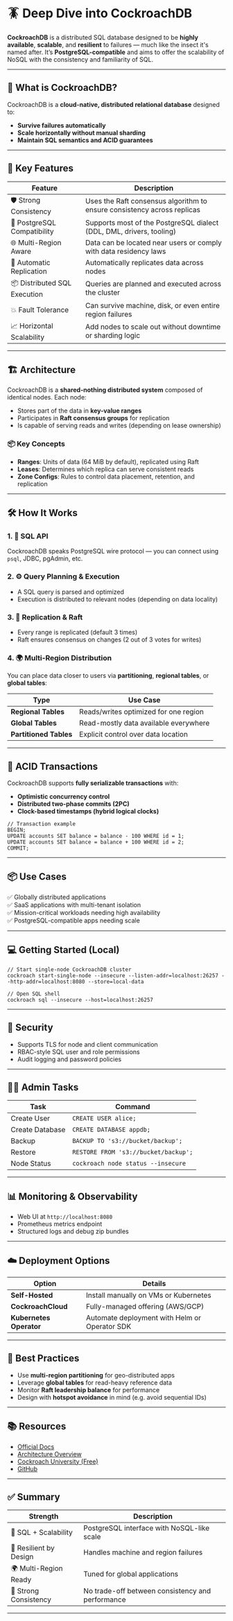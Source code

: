 # 🪳 Deep Dive into CockroachDB

**CockroachDB** is a distributed SQL database designed to be **highly available**, **scalable**, and **resilient** to failures — much like the insect it's named after. It’s **PostgreSQL-compatible** and aims to offer the scalability of NoSQL with the consistency and familiarity of SQL.

---

## 🚀 What is CockroachDB?

CockroachDB is a **cloud-native, distributed relational database** designed to:
- **Survive failures automatically**
- **Scale horizontally without manual sharding**
- **Maintain SQL semantics and ACID guarantees**

---

## 🧬 Key Features

| Feature | Description |
|--------|-------------|
| 🛡️ Strong Consistency | Uses the Raft consensus algorithm to ensure consistency across replicas |
| 🧠 PostgreSQL Compatibility | Supports most of the PostgreSQL dialect (DDL, DML, drivers, tooling) |
| 🌐 Multi-Region Aware | Data can be located near users or comply with data residency laws |
| 🔁 Automatic Replication | Automatically replicates data across nodes |
| 📦 Distributed SQL Execution | Queries are planned and executed across the cluster |
| 💥 Fault Tolerance | Can survive machine, disk, or even entire region failures |
| 📈 Horizontal Scalability | Add nodes to scale out without downtime or sharding logic |

---

## 🏗️ Architecture

CockroachDB is a **shared-nothing distributed system** composed of identical nodes. Each node:

- Stores part of the data in **key-value ranges**
- Participates in **Raft consensus groups** for replication
- Is capable of serving reads and writes (depending on lease ownership)

### 📦 Key Concepts

- **Ranges**: Units of data (64 MiB by default), replicated using Raft
- **Leases**: Determines which replica can serve consistent reads
- **Zone Configs**: Rules to control data placement, retention, and replication

---

## 🛠️ How It Works

### 1. 🚦 SQL API

CockroachDB speaks PostgreSQL wire protocol — you can connect using `psql`, JDBC, pgAdmin, etc.

### 2. ⚙️ Query Planning & Execution

- A SQL query is parsed and optimized
- Execution is distributed to relevant nodes (depending on data locality)

### 3. 🔁 Replication & Raft

- Every range is replicated (default 3 times)
- Raft ensures consensus on changes (2 out of 3 votes for writes)

### 4. 🌍 Multi-Region Distribution

You can place data closer to users via **partitioning**, **regional tables**, or **global tables**:

| Type            | Use Case |
|------------------|----------|
| **Regional Tables** | Reads/writes optimized for one region |
| **Global Tables**   | Read-mostly data available everywhere |
| **Partitioned Tables** | Explicit control over data location |

---

## 🧪 ACID Transactions

CockroachDB supports **fully serializable transactions** with:

- **Optimistic concurrency control**
- **Distributed two-phase commits (2PC)**
- **Clock-based timestamps (hybrid logical clocks)**

```
// Transaction example
BEGIN;
UPDATE accounts SET balance = balance - 100 WHERE id = 1;
UPDATE accounts SET balance = balance + 100 WHERE id = 2;
COMMIT;
```

---

## 📦 Use Cases

✅ Globally distributed applications  
✅ SaaS applications with multi-tenant isolation  
✅ Mission-critical workloads needing high availability  
✅ PostgreSQL-compatible apps needing scale

---

## 💻 Getting Started (Local)

```
// Start single-node CockroachDB cluster
cockroach start-single-node --insecure --listen-addr=localhost:26257 --http-addr=localhost:8080 --store=local-data

// Open SQL shell
cockroach sql --insecure --host=localhost:26257
```

---

## 🔐 Security

- Supports TLS for node and client communication
- RBAC-style SQL user and role permissions
- Audit logging and password policies

---

## 🧑‍💼 Admin Tasks

| Task             | Command |
|------------------|---------|
| Create User      | `CREATE USER alice;` |
| Create Database  | `CREATE DATABASE appdb;` |
| Backup           | `BACKUP TO 's3://bucket/backup';` |
| Restore          | `RESTORE FROM 's3://bucket/backup';` |
| Node Status      | `cockroach node status --insecure` |

---

## 📊 Monitoring & Observability

- Web UI at `http://localhost:8080`
- Prometheus metrics endpoint
- Structured logs and debug zip bundles

---

## ☁️ Deployment Options

| Option        | Details |
|---------------|---------|
| **Self-Hosted** | Install manually on VMs or Kubernetes |
| **CockroachCloud** | Fully-managed offering (AWS/GCP) |
| **Kubernetes Operator** | Automate deployment with Helm or Operator SDK |

---

## 🧠 Best Practices

- Use **multi-region partitioning** for geo-distributed apps
- Leverage **global tables** for read-heavy reference data
- Monitor **Raft leadership balance** for performance
- Design with **hotspot avoidance** in mind (e.g. avoid sequential IDs)

---

## 📚 Resources

- [Official Docs](https://www.cockroachlabs.com/docs/)
- [Architecture Overview](https://www.cockroachlabs.com/docs/stable/architecture/overview.html)
- [Cockroach University (Free)](https://www.cockroachlabs.com/university/)
- [GitHub](https://github.com/cockroachdb/cockroach)

---

## ✅ Summary

| Strength              | Description |
|------------------------|-------------|
| 🚀 SQL + Scalability   | PostgreSQL interface with NoSQL-like scale |
| 💪 Resilient by Design | Handles machine and region failures |
| 🌍 Multi-Region Ready  | Tuned for global applications |
| 🔁 Strong Consistency  | No trade-off between consistency and performance |

---
